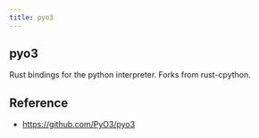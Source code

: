 ```yaml
---
title: pyo3
---
```


## pyo3
Rust bindings for the python interpreter.
Forks from rust-cpython.

## Reference
* https://github.com/PyO3/pyo3
